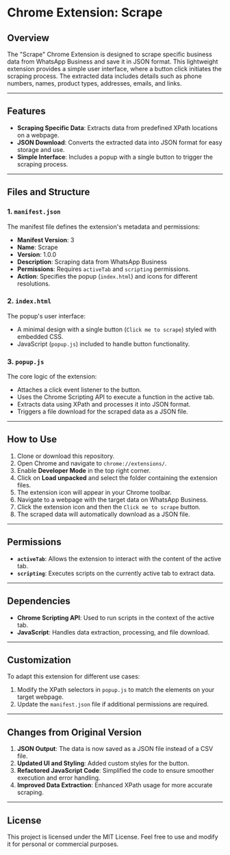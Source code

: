 # Chrome Extension: Scrape

## Overview
The "Scrape" Chrome Extension is designed to scrape specific business data from WhatsApp Business and save it in JSON format. This lightweight extension provides a simple user interface, where a button click initiates the scraping process. The extracted data includes details such as phone numbers, names, product types, addresses, emails, and links.

---

## Features
- **Scraping Specific Data**: Extracts data from predefined XPath locations on a webpage.
- **JSON Download**: Converts the extracted data into JSON format for easy storage and use.
- **Simple Interface**: Includes a popup with a single button to trigger the scraping process.

---

## Files and Structure
### 1. `manifest.json`
The manifest file defines the extension's metadata and permissions:
- **Manifest Version**: 3
- **Name**: Scrape
- **Version**: 1.0.0
- **Description**: Scraping data from WhatsApp Business
- **Permissions**: Requires `activeTab` and `scripting` permissions.
- **Action**: Specifies the popup (`index.html`) and icons for different resolutions.

### 2. `index.html`
The popup's user interface:
- A minimal design with a single button (`Click me to scrape`) styled with embedded CSS.
- JavaScript (`popup.js`) included to handle button functionality.

### 3. `popup.js`
The core logic of the extension:
- Attaches a click event listener to the button.
- Uses the Chrome Scripting API to execute a function in the active tab.
- Extracts data using XPath and processes it into JSON format.
- Triggers a file download for the scraped data as a JSON file.

---

## How to Use
1. Clone or download this repository.
2. Open Chrome and navigate to `chrome://extensions/`.
3. Enable **Developer Mode** in the top right corner.
4. Click on **Load unpacked** and select the folder containing the extension files.
5. The extension icon will appear in your Chrome toolbar.
6. Navigate to a webpage with the target data on WhatsApp Business.
7. Click the extension icon and then the `Click me to scrape` button.
8. The scraped data will automatically download as a JSON file.

---

## Permissions
- **`activeTab`**: Allows the extension to interact with the content of the active tab.
- **`scripting`**: Executes scripts on the currently active tab to extract data.

---

## Dependencies
- **Chrome Scripting API**: Used to run scripts in the context of the active tab.
- **JavaScript**: Handles data extraction, processing, and file download.

---

## Customization
To adapt this extension for different use cases:
1. Modify the XPath selectors in `popup.js` to match the elements on your target webpage.
2. Update the `manifest.json` file if additional permissions are required.

---

## Changes from Original Version
1. **JSON Output**: The data is now saved as a JSON file instead of a CSV file.
2. **Updated UI and Styling**: Added custom styles for the button.
3. **Refactored JavaScript Code**: Simplified the code to ensure smoother execution and error handling.
4. **Improved Data Extraction**: Enhanced XPath usage for more accurate scraping.

---

## License
This project is licensed under the MIT License. Feel free to use and modify it for personal or commercial purposes.

